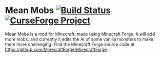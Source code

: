 # Mean Mobs <a href="https://travis-ci.org/GatoCreador887/meanmobs"><img src="https://img.shields.io/travis/GatoCreador887/meanmobs.svg" alt="Build Status"/></a> <a href="https://minecraft.curseforge.com/projects/mean-mobs"><img src="http://cf.way2muchnoise.eu/meanmobs.svg" alt="CurseForge Project"/></a>

Mean Mobs is a mod for Minecraft, made using Minecraft Forge. It will add more mobs, and currently it edits the AI of some vanilla monsters to make them more challenging. Find the Minecraft Forge source code at https://github.com/MinecraftForge/MinecraftForge.
